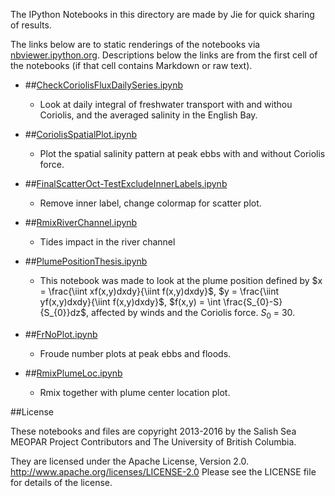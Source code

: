 The IPython Notebooks in this directory are made by Jie for
quick sharing of results.

The links below are to static renderings of the notebooks via
[nbviewer.ipython.org](http://nbviewer.ipython.org/).
Descriptions below the links are from the first cell of the notebooks
(if that cell contains Markdown or raw text).

* ##[CheckCoriolisFluxDailySeries.ipynb](http://nbviewer.ipython.org/urls/bitbucket.org/salishsea/analysis-jie/raw/tip/jie/thesis/CheckCoriolisFluxDailySeries.ipynb)  
    
    * Look at daily integral of freshwater transport with and withou Coriolis, and the averaged salinity in the English Bay.  

* ##[CoriolisSpatialPlot.ipynb](http://nbviewer.ipython.org/urls/bitbucket.org/salishsea/analysis-jie/raw/tip/jie/thesis/CoriolisSpatialPlot.ipynb)  
    
    * Plot the spatial salinity pattern at peak ebbs with and without Coriolis force.  

* ##[FinalScatterOct-TestExcludeInnerLabels.ipynb](http://nbviewer.ipython.org/urls/bitbucket.org/salishsea/analysis-jie/raw/tip/jie/thesis/FinalScatterOct-TestExcludeInnerLabels.ipynb)  
    
    * Remove inner label, change colormap for scatter plot.  

* ##[RmixRiverChannel.ipynb](http://nbviewer.ipython.org/urls/bitbucket.org/salishsea/analysis-jie/raw/tip/jie/thesis/RmixRiverChannel.ipynb)  
    
    * Tides impact in the river channel  

* ##[PlumePositionThesis.ipynb](http://nbviewer.ipython.org/urls/bitbucket.org/salishsea/analysis-jie/raw/tip/jie/thesis/PlumePositionThesis.ipynb)  
    
    * This notebook was made to look at the plume position defined by $x = \frac{\iint xf(x,y)dxdy}{\iint f(x,y)dxdy}$, $y = \frac{\iint yf(x,y)dxdy}{\iint f(x,y)dxdy}$, $f(x,y) = \int \frac{S_{0}-S}{S_{0}}dz$, affected by winds and the Coriolis force. $S_{0}$ = 30.  

* ##[FrNoPlot.ipynb](http://nbviewer.ipython.org/urls/bitbucket.org/salishsea/analysis-jie/raw/tip/jie/thesis/FrNoPlot.ipynb)  
    
    * Froude number plots at peak ebbs and floods.  

* ##[RmixPlumeLoc.ipynb](http://nbviewer.ipython.org/urls/bitbucket.org/salishsea/analysis-jie/raw/tip/jie/thesis/RmixPlumeLoc.ipynb)  
    
    * Rmix together with plume center location plot.  


##License

These notebooks and files are copyright 2013-2016
by the Salish Sea MEOPAR Project Contributors
and The University of British Columbia.

They are licensed under the Apache License, Version 2.0.
http://www.apache.org/licenses/LICENSE-2.0
Please see the LICENSE file for details of the license.
